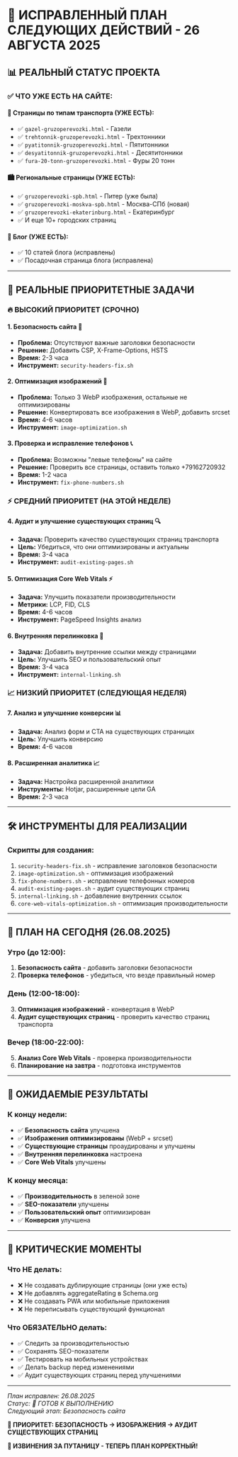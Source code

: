 # 🚀 ИСПРАВЛЕННЫЙ ПЛАН СЛЕДУЮЩИХ ДЕЙСТВИЙ - 26 АВГУСТА 2025

## 📊 РЕАЛЬНЫЙ СТАТУС ПРОЕКТА

### ✅ **ЧТО УЖЕ ЕСТЬ НА САЙТЕ:**

#### **🚛 Страницы по типам транспорта (УЖЕ ЕСТЬ):**
- ✅ `gazel-gruzoperevozki.html` - Газели
- ✅ `trehtonnik-gruzoperevozki.html` - Трехтонники  
- ✅ `pyatitonnik-gruzoperevozki.html` - Пятитонники
- ✅ `desyatitonnik-gruzoperevozki.html` - Десятитонники
- ✅ `fura-20-tonn-gruzoperevozki.html` - Фуры 20 тонн

#### **🏙️ Региональные страницы (УЖЕ ЕСТЬ):**
- ✅ `gruzoperevozki-spb.html` - Питер (уже была)
- ✅ `gruzoperevozki-moskva-spb.html` - Москва-СПб (новая)
- ✅ `gruzoperevozki-ekaterinburg.html` - Екатеринбург
- ✅ И еще 10+ городских страниц

#### **📝 Блог (УЖЕ ЕСТЬ):**
- ✅ 10 статей блога (исправлены)
- ✅ Посадочная страница блога (исправлена)

---

## 🎯 **РЕАЛЬНЫЕ ПРИОРИТЕТНЫЕ ЗАДАЧИ**

### **🔥 ВЫСОКИЙ ПРИОРИТЕТ (СРОЧНО)**

#### **1. Безопасность сайта** 🚨
- **Проблема:** Отсутствуют важные заголовки безопасности
- **Решение:** Добавить CSP, X-Frame-Options, HSTS
- **Время:** 2-3 часа
- **Инструмент:** `security-headers-fix.sh`

#### **2. Оптимизация изображений** 📸
- **Проблема:** Только 3 WebP изображения, остальные не оптимизированы
- **Решение:** Конвертировать все изображения в WebP, добавить srcset
- **Время:** 4-6 часов
- **Инструмент:** `image-optimization.sh`

#### **3. Проверка и исправление телефонов** 📞
- **Проблема:** Возможны "левые телефоны" на сайте
- **Решение:** Проверить все страницы, оставить только +79162720932
- **Время:** 1-2 часа
- **Инструмент:** `fix-phone-numbers.sh`

### **⚡ СРЕДНИЙ ПРИОРИТЕТ (НА ЭТОЙ НЕДЕЛЕ)**

#### **4. Аудит и улучшение существующих страниц** 🔍
- **Задача:** Проверить качество существующих страниц транспорта
- **Цель:** Убедиться, что они оптимизированы и актуальны
- **Время:** 3-4 часа
- **Инструмент:** `audit-existing-pages.sh`

#### **5. Оптимизация Core Web Vitals** ⚡
- **Задача:** Улучшить показатели производительности
- **Метрики:** LCP, FID, CLS
- **Время:** 4-6 часов
- **Инструмент:** PageSpeed Insights анализ

#### **6. Внутренняя перелинковка** 🔗
- **Задача:** Добавить внутренние ссылки между страницами
- **Цель:** Улучшить SEO и пользовательский опыт
- **Время:** 3-4 часа
- **Инструмент:** `internal-linking.sh`

### **📈 НИЗКИЙ ПРИОРИТЕТ (СЛЕДУЮЩАЯ НЕДЕЛЯ)**

#### **7. Анализ и улучшение конверсии** 📊
- **Задача:** Анализ форм и CTA на существующих страницах
- **Цель:** Улучшить конверсию
- **Время:** 4-6 часов

#### **8. Расширенная аналитика** 📈
- **Задача:** Настройка расширенной аналитики
- **Инструменты:** Hotjar, расширенные цели GA
- **Время:** 2-3 часа

---

## 🛠️ **ИНСТРУМЕНТЫ ДЛЯ РЕАЛИЗАЦИИ**

### **Скрипты для создания:**
1. `security-headers-fix.sh` - исправление заголовков безопасности
2. `image-optimization.sh` - оптимизация изображений
3. `fix-phone-numbers.sh` - исправление телефонных номеров
4. `audit-existing-pages.sh` - аудит существующих страниц
5. `internal-linking.sh` - добавление внутренних ссылок
6. `core-web-vitals-optimization.sh` - оптимизация производительности

---

## 📅 **ПЛАН НА СЕГОДНЯ (26.08.2025)**

### **Утро (до 12:00):**
1. **Безопасность сайта** - добавить заголовки безопасности
2. **Проверка телефонов** - убедиться, что везде правильный номер

### **День (12:00-18:00):**
3. **Оптимизация изображений** - конвертация в WebP
4. **Аудит существующих страниц** - проверить качество страниц транспорта

### **Вечер (18:00-22:00):**
5. **Анализ Core Web Vitals** - проверка производительности
6. **Планирование на завтра** - подготовка инструментов

---

## 🎯 **ОЖИДАЕМЫЕ РЕЗУЛЬТАТЫ**

### **К концу недели:**
- ✅ **Безопасность сайта** улучшена
- ✅ **Изображения оптимизированы** (WebP + srcset)
- ✅ **Существующие страницы** проаудированы и улучшены
- ✅ **Внутренняя перелинковка** настроена
- ✅ **Core Web Vitals** улучшены

### **К концу месяца:**
- ✅ **Производительность** в зеленой зоне
- ✅ **SEO-показатели** улучшены
- ✅ **Пользовательский опыт** оптимизирован
- ✅ **Конверсия** улучшена

---

## 🚨 **КРИТИЧЕСКИЕ МОМЕНТЫ**

### **Что НЕ делать:**
- ❌ Не создавать дублирующие страницы (они уже есть)
- ❌ Не добавлять aggregateRating в Schema.org
- ❌ Не создавать PWA или мобильные приложения
- ❌ Не переписывать существующий функционал

### **Что ОБЯЗАТЕЛЬНО делать:**
- ✅ Следить за производительностью
- ✅ Сохранять SEO-показатели
- ✅ Тестировать на мобильных устройствах
- ✅ Делать backup перед изменениями
- ✅ Аудит существующих страниц перед улучшениями

---

*План исправлен: 26.08.2025*  
*Статус: 🚀 ГОТОВ К ВЫПОЛНЕНИЮ*  
*Следующий этап: Безопасность сайта*

**🎯 ПРИОРИТЕТ: БЕЗОПАСНОСТЬ → ИЗОБРАЖЕНИЯ → АУДИТ СУЩЕСТВУЮЩИХ СТРАНИЦ**

**📝 ИЗВИНЕНИЯ ЗА ПУТАНИЦУ - ТЕПЕРЬ ПЛАН КОРРЕКТНЫЙ!**
